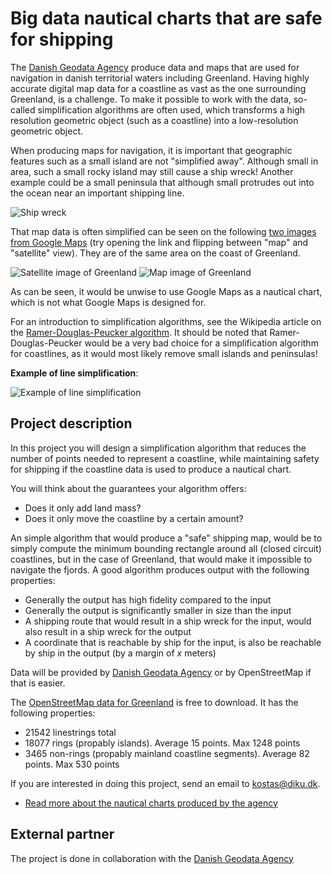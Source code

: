 # Big data nautical charts that are safe for shipping

The [Danish Geodata Agency](http://www.gst.dk/English/) produce data and maps that are used for navigation in danish territorial waters including Greenland. Having highly accurate digital map data for a coastline as vast as the one surrounding Greenland, is a challenge. To make it possible to work with the data, so-called simplification algorithms are often used, which transforms a high resolution geometric object (such as a coastline) into a low-resolution geometric object.

When producing maps for navigation, it is important that geographic features such as a small island are not "simplified away". Although small in area, such a small rocky island may still cause a ship wreck! Another example could be a small peninsula that although small protrudes out into the ocean near an important shipping line.

![Ship wreck](http://upload.wikimedia.org/wikipedia/commons/thumb/c/cc/8_-_AmStar_7.JPG/360px-8_-_AmStar_7.JPG)

That map data is often simplified can be seen on the following [two images from Google Maps](https://maps.google.com/?ll=64.016452,-51.627846&spn=0.098822,0.363579&t=h&z=12) (try opening the link and flipping between "map" and "satellite" view). They are of the same area on the coast of Greenland.

![Satellite image of Greenland](http://i.imm.io/SdqG.png)  ![Map image of Greenland](http://i.imm.io/SdqU.png) 

As can be seen, it would be unwise to use Google Maps as a nautical chart, which is not what Google Maps is designed for.

For an introduction to simplification algorithms, see the Wikipedia article on the [Ramer-Douglas-Peucker algorithm](http://en.wikipedia.org/wiki/Ramer%E2%80%93Douglas%E2%80%93Peucker_algorithm). It should be noted that Ramer-Douglas-Peucker would be a very bad choice for a simplification algorithm for coastlines, as it would most likely remove small islands and peninsulas!

**Example of line simplification**:

![Example of line simplification](http://upload.wikimedia.org/wikipedia/commons/thumb/3/30/Douglas-Peucker_animated.gif/220px-Douglas-Peucker_animated.gif)

## Project description

In this project you will design a simplification algorithm that reduces the number of points needed to represent a coastline, while maintaining safety for shipping if the coastline data is used to produce a nautical chart.

You will think about the guarantees your algorithm offers:

* Does it only add land mass?
* Does it only move the coastline by a certain amount?

An simple algorithm that would produce a "safe" shipping map, would be to simply compute the minimum bounding rectangle around all (closed circuit) coastlines, but in the case of Greenland, that would make it impossible to navigate the fjords. A good algorithm produces output with the following properties:

* Generally the output has high fidelity compared to the input
* Generally the output is significantly smaller in size than the input
* A shipping route that would result in a ship wreck for the input, would also result in a ship wreck for the output
* A coordinate that is reachable by ship for the input, is also be reachable by ship in the output (by a margin of *x* meters)

Data will be provided by [Danish Geodata Agency](http://www.gst.dk/English/) or by OpenStreetMap if that is easier.

The [OpenStreetMap data for Greenland](http://download.cloudmade.com/americas/northern_america/greenland#downloads_breadcrumbs) is free to download. It has the following properties:

* 21542 linestrings total
* 18077 rings (propably islands). Average 15 points. Max 1248 points 
* 3465 non-rings (propably mainland coastline segments). Average 82 points. Max 530 points

If you are interested in doing this project, send an email to kostas@diku.dk.

* [Read more about the nautical charts produced by the agency](http://www.gst.dk/English/NauticalChartsandNavigation/)


## External partner

The project is done in collaboration with the [Danish Geodata Agency](http://www.gst.dk/English/)


